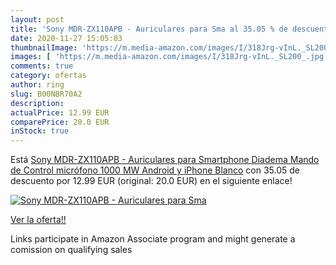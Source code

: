 ```yaml
---
layout: post
title: 'Sony MDR-ZX110APB - Auriculares para Sma al 35.05 % de descuento'
date: 2020-11-27 15:05:03
thumbnailImage: 'https://m.media-amazon.com/images/I/318Jrg-vInL._SL200_.jpg'
images: [ 'https://m.media-amazon.com/images/I/318Jrg-vInL._SL200_.jpg' ]
comments: true
category: ofertas
author: ring
slug: B00NBR70A2
description:
actualPrice: 12.99 EUR
comparePrice: 20.0 EUR
inStock: true
---
```


Está [Sony MDR-ZX110APB - Auriculares para Smartphone  Diadema  Mando de Control  micrófono  1000 MW  Android y iPhone   Blanco](https://www.amazon.es/dp/B00NBR70A2/?tag=tolees-21) con 35.05 de descuento por 12.99 EUR (original: 20.0 EUR) en el siguiente enlace!

[![Sony MDR-ZX110APB - Auriculares para Sma](https://m.media-amazon.com/images/I/318Jrg-vInL._SL200_.jpg)](https://www.amazon.es/dp/B00NBR70A2/?tag=tolees-21)

[Ver la oferta!!](https://www.amazon.es/dp/B00NBR70A2/?tag=tolees-21)

Links participate in Amazon Associate program and might generate a comission on qualifying sales


